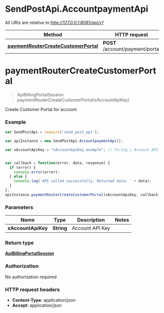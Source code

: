 # SendPostApi.AccountpaymentApi

All URIs are relative to *http://127.0.0.1:8081/api/v1*

Method | HTTP request | Description
------------- | ------------- | -------------
[**paymentRouterCreateCustomerPortal**](AccountpaymentApi.md#paymentRouterCreateCustomerPortal) | **POST** /account/payment/portal | 


<a name="paymentRouterCreateCustomerPortal"></a>
# **paymentRouterCreateCustomerPortal**
> ApiBillingPortalSession paymentRouterCreateCustomerPortal(xAccountApiKey)



Create Customer Portal for account

### Example
```javascript
var SendPostApi = require('send_post_api');

var apiInstance = new SendPostApi.AccountpaymentApi();

var xAccountApiKey = "xAccountApiKey_example"; // String | Account API Key


var callback = function(error, data, response) {
  if (error) {
    console.error(error);
  } else {
    console.log('API called successfully. Returned data: ' + data);
  }
};
apiInstance.paymentRouterCreateCustomerPortal(xAccountApiKey, callback);
```

### Parameters

Name | Type | Description  | Notes
------------- | ------------- | ------------- | -------------
 **xAccountApiKey** | **String**| Account API Key | 

### Return type

[**ApiBillingPortalSession**](ApiBillingPortalSession.md)

### Authorization

No authorization required

### HTTP request headers

 - **Content-Type**: application/json
 - **Accept**: application/json

